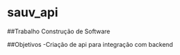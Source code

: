 # sauv_api
##Trabalho Construção de Software

##Objetivos
  -Criação de api para integração com backend
